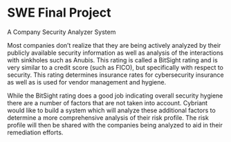 # SWE Final Project
A Company Security Analyzer System 



Most companies don’t realize that they are being actively analyzed by their publicly available security information as well as analysis of the interactions with sinkholes such as Anubis.  This rating is called a BitSight rating and is very similar to a credit score (such as FICO), but specifically with respect to security.  This rating determines insurance rates for cybersecurity insurance as well as is used for vendor management and hygiene.  

While the BitSight rating does a good job indicating overall security hygiene there are a number of factors that are not taken into account.  Cybriant would like to build a system which will analyze these additional factors to determine a more comprehensive analysis of their risk profile.  The risk profile will then be shared with the companies being analyzed to aid in their remediation efforts.

